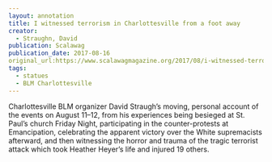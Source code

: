 ```yaml
---
layout: annotation
title: I witnessed terrorism in Charlottesville from a foot away
creator:
  - Straughn, David
publication: Scalawag
publication_date: 2017-08-16
original_url:https://www.scalawagmagazine.org/2017/08/i-witnessed-terrorism-in-charlottesville-from-a-foot-away/
tags:
  - statues
  - BLM Charlottesville
---
```

Charlottesville BLM organizer David Straugh’s moving, personal account of the events on August 11–12, from his experiences being besieged at St. Paul’s church Friday Night, participating in the counter-protests at Emancipation, celebrating the apparent victory over the White supremacists afterward, and then witnessing the horror and trauma of the tragic terrorist attack which took Heather Heyer’s life and injured 19 others.

